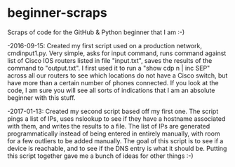 # beginner-scraps
Scraps of code for the GitHub & Python beginner that I am :-) 

-2016-09-15: Created my first script used on a production network, cmdinput1.py. Very simple, asks for input command, runs command against list of Cisco IOS routers listed in file "input.txt", saves the results of the command to "output.txt". I first used it to run a "show cdp n | inc SEP" across all our routers to see which locations do not have a Cisco switch, but have more than a certain number of phones connected. If you look at the code, I am sure you will see all sorts of indications that I am an absolute beginner with this stuff.

-2017-01-13: Created my second script based off my first one. The script pings a list of IPs, uses nslookup to see if they have a hostname associated with them, and writes the results to a file. The list of IPs are generated programmatically instead of being entered in entirely manually, with room for a few outliers to be added manually. The goal of this script is to see if a device is reachable, and to see if the DNS entry is what it should be. Putting this script together gave me a bunch of ideas for other things :-)
